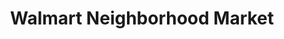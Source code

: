 ---
title: "Walmart Neighborhood Market"
url: /milwaukee/walmart-neighborhood-market/
shop: supermarket
---